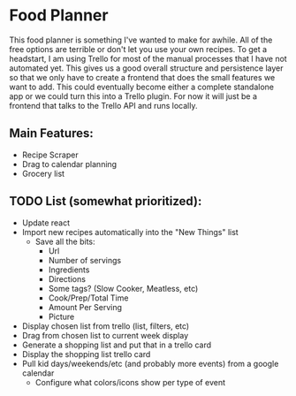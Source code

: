 # Food Planner

This food planner is something I've wanted to make for awhile. All of the free options are terrible or don't let you use your own recipes. To get a headstart, I am using Trello for most of the manual processes that I have not automated yet. This gives us a good overall structure and persistence layer so that we only have to create a frontend that does the small features we want to add. This could eventually become either a complete standalone app or we could turn this into a Trello plugin. For now it will just be a frontend that talks to the Trello API and runs locally.

## Main Features:
- Recipe Scraper
- Drag to calendar planning
- Grocery list


## TODO List (somewhat prioritized):

* Update react
* Import new recipes automatically into the "New Things" list
  * Save all the bits:
    * Url
    * Number of servings
    * Ingredients
    * Directions
    * Some tags? (Slow Cooker, Meatless, etc)
    * Cook/Prep/Total Time
    * Amount Per Serving
    * Picture
* Display chosen list from trello (list, filters, etc)
* Drag from chosen list to current week display
* Generate a shopping list and put that in a trello card
* Display the shopping list trello card
* Pull kid days/weekends/etc (and probably more events) from a google calendar
  * Configure what colors/icons show per type of event
